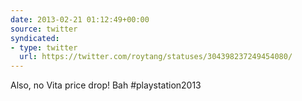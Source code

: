 ```yaml
---
date: 2013-02-21 01:12:49+00:00
source: twitter
syndicated:
- type: twitter
  url: https://twitter.com/roytang/statuses/304398237249454080/
---
```


Also, no Vita price drop! Bah #playstation2013